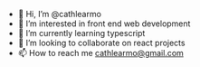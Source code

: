 - 👋 Hi, I’m @cathlearmo
- 👀 I’m interested in front end web development
- 🌱 I’m currently learning typescript
- 💞️ I’m looking to collaborate on react projects
- 📫 How to reach me cathlearmo@gmail.com

<!---
cathlearmo/cathlearmo is a ✨ special ✨ repository because its `README.md` (this file) appears on your GitHub profile.
You can click the Preview link to take a look at your changes.
--->
